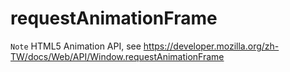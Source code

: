 # requestAnimationFrame
`Note`
HTML5 Animation API, see https://developer.mozilla.org/zh-TW/docs/Web/API/Window.requestAnimationFrame
